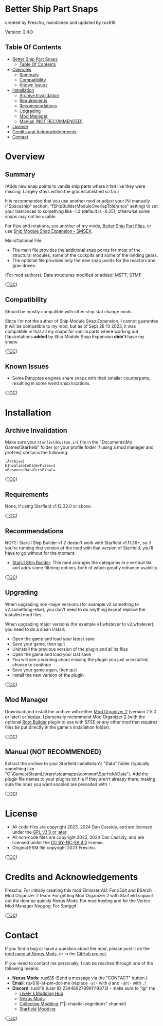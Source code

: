Better Ship Part Snaps
======================
created by Freschu, maintained and updated by rux616

Version: 0.4.0

Table Of Contents
-----------------
- [Better Ship Part Snaps](#better-ship-part-snaps)
    - [Table Of Contents](#table-of-contents)
- [Overview](#overview)
    - [Summary](#summary)
    - [Compatibility](#compatibility)
    - [Known Issues](#known-issues)
- [Installation](#installation)
    - [Archive Invalidation](#archive-invalidation)
    - [Requirements](#requirements)
    - [Recommendations](#recommendations)
    - [Upgrading](#upgrading)
    - [Mod Manager](#mod-manager)
    - [Manual (NOT RECOMMENDED)](#manual-not-recommended)
- [License](#license)
- [Credits and Acknowledgements](#credits-and-acknowledgements)
- [Contact](#contact)


Overview
========

Summary
-------
(Adds new snap points to vanilla ship parts where it felt like they were missing. Largely stays within the grid established so far.)

It is recommended that you use another mod or adjust your INI manually ("Spaceship" section, "fShipBuilderModuleOverlapTolerance" setting) to set your tolerances to something like -1.0 (default is -0.25), otherwise some snaps may not be usable.

For flips and rotations, see another of my mods, [Better Ship Part Flips](https://www.nexusmods.com/starfield/mods/5953), or use [Ship Module Snap Expansion - SMSEX](https://www.nexusmods.com/starfield/mods/6029).

Main/Optional File:
- The main file provides the additional snap points for most of the structural modules, some of the cockpits and some of the landing gears.
- The optional file provides only the new snap points for the reactors and grav drives.

(For mod authors): Data structures modified or added: MSTT, STMP

([TOC](#table-of-contents))

Compatibility
-------------
Should be mostly compatible with other ship stat change mods.

Since I'm not the author of Ship Module Snap Expansion, I cannot guarantee it will be compatible to my mod, but as of Sept 28 10 2023, it was compatible in that all my snaps for vanilla parts where working but flips/rotations **added** by Ship Module Snap Expansion **didn't** have my snaps.

([TOC](#table-of-contents))

Known Issues
------------
- Some Panoptes engines share snaps with their smaller counterparts, resulting in some weird snap locations.

([TOC](#table-of-contents))


Installation
============

Archive Invalidation
--------------------
Make sure your `StarfieldCustom.ini` file in the "Documents\My Games\Starfield" folder (or your profile folder if using a mod manager and profiles) contains the following:

    [Archive]
    bInvalidateOlderFiles=1
    sResourceDataDirsFinal=

([TOC](#table-of-contents))

Requirements
------------
None, if using Starfield v1.12.32.0 or above.

([TOC](#table-of-contents))

Recommendations
---------------
NOTE: StarUI Ship Builder v1.2 doesn't work with Starfield v1.11.36+, so if you're running that version of the mod with that version of Starfield, you'll have to go without for the moment.

- [StarUI Ship Builder](https://www.nexusmods.com/starfield/mods/6402): This mod arranges the categories in a vertical list and adds some filtering options, both of which greatly enhance usability.

([TOC](#table-of-contents))

Upgrading
---------
When upgrading non-major versions (for example v2.something to v2.something-else), you don't need to do anything except replace the installed mod files.

When upgrading major versions (for example v1.whatever to v2.whatever), you need to do a clean install:
- Open the game and load your latest save
- Save your game, then quit
- Uninstall the previous version of the plugin and all its files
- Open the game and load your last save
- You will see a warning about missing the plugin you just uninstalled, choose to continue
- Save your game again, then quit
- Install the new version of the plugin

([TOC](#table-of-contents))

Mod Manager
-----------
Download and install the archive with either [Mod Organizer 2](https://github.com/ModOrganizer2/modorganizer/releases) (version 2.5.0 or later) or [Vortex](https://www.nexusmods.com/site/mods/1). I personally recommend Mod Organizer 2 (with the optional [Root Builder](https://kezyma.github.io/?p=rootbuilder) plugin to use with SFSE or any other mod that requires files be put directly in the game's installation folder).

([TOC](#table-of-contents))

Manual (NOT RECOMMENDED)
------------------------
Extract the archive to your Starfield installation's "Data" folder (typically something like "C:\Games\SteamLibrary\steamapps\common\Starfield\Data"). Add the plugin file names to your plugins.txt file if they aren't already there, making sure the ones you want enabled are preceded with `*`.

([TOC](#table-of-contents))


License
=======
- All code files are copyright 2023, 2024 Dan Cassidy, and are licensed under the [GPL v3.0 or later](https://www.gnu.org/licenses/gpl-3.0.en.html).
- All non-code files are copyright 2023, 2024 Dan Cassidy, and are licensed under the [CC BY-NC-SA 4.0](https://creativecommons.org/licenses/by-nc-sa/4.0/) license.
- Original ESM file copyright 2023 Freschu.

([TOC](#table-of-contents))


Credits and Acknowledgements
============================
Freschu: For initially creating this mod
ElminsterAU: For xEdit and BSArch
Mod Organizer 2 team: For getting Mod Organizer 2 with Starfield support out the door so quickly
Nexus Mods: For mod hosting and for the Vortex Mod Manager
Noggog: For Spriggit

([TOC](#table-of-contents))


Contact
=======
If you find a bug or have a question about the mod, please post it on the [mod page at Nexus Mods](https://www.nexusmods.com/starfield/mods/5698), or in the [GitHub project](https://github.com/rux616/starfield-better-ship-part-snaps).

If you need to contact me personally, I can be reached through one of the following means:
- **Nexus Mods**: [rux616](https://www.nexusmods.com/users/124191) (Send a message via the "CONTACT" button.)
- **Email**: rux616-at-pm-dot-me (replace `-at-` with `@` and `-dot-` with `.`)
- **Discord**: rux616 (user ID 234489279991119873) - make sure to "@" me
    - [Lively's Modding Hub](https://discord.gg/livelymods)
    - [Nexus Mods](https://discord.gg/nexusmods)
    - [Collective Modding](https://discord.gg/pF9U5FmD6w) ("🔧-chaotic-cognitions" channel)
    - [Starfield Modding](https://discord.gg/6R4Yq5KjW2)

([TOC](#table-of-contents))
